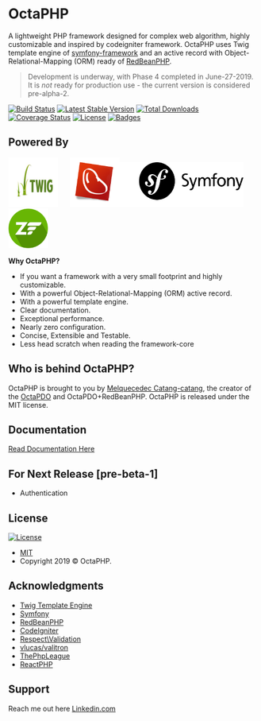 # OctaPHP
A lightweight PHP framework designed for complex web algorithm, highly customizable and inspired by codeigniter framework. OctaPHP uses Twig template engine of [symfony-framework](https://twig.symfony.com/) and 
an active record with Object-Relational-Mapping (ORM) ready of [RedBeanPHP](https://redbeanphp.com/index.php).

> Development is underway, with Phase 4 completed in June-27-2019. It is *not* ready for production use - the current version is considered pre-alpha-2.

[![Build Status](https://travis-ci.org/synestergates788/OctaPHP.svg?branch=master)](https://travis-ci.org/synestergates788/OctaPHP)
[![Latest Stable Version](https://poser.pugx.org/octa-php/octa-php/v/stable)](https://packagist.org/packages/octa-php/octa-php)
[![Total Downloads](https://poser.pugx.org/octa-php/octa-php/downloads)](https://packagist.org/packages/octa-php/octa-php)
[![Coverage Status](http://img.shields.io/coveralls/badges/badgerbadgerbadger.svg?style=flat-square)](https://coveralls.io/r/badges/badgerbadgerbadger)
[![License](https://poser.pugx.org/octa-php/octa-php/license)](https://packagist.org/packages/octa-php/octa-php)
[![Badges](http://img.shields.io/:badges-7/10-ff6799.svg?style=flat-square)](https://github.com/badges/badgerbadgerbadger)

## Powered By
<img src="docs-img/twig.jpg" width="100" height="100">&nbsp;&nbsp;&nbsp;&nbsp;&nbsp;&nbsp;<img src="docs-img/redbeanphp.png" width="100" height="100"><img src="docs-img/symfony.png" width="250" height="90">&nbsp;&nbsp;&nbsp;&nbsp;&nbsp;&nbsp;<img src="docs-img/zend.png" width="80" height="80">

__Why OctaPHP?__
- If you want a framework with a very small footprint and highly customizable.
- With a powerful Object-Relational-Mapping (ORM) active record.
- With a powerful template engine.
- Clear documentation.
- Exceptional performance.
- Nearly zero configuration.
- Concise, Extensible and Testable.
- Less head scratch when reading the framework-core

## Who is behind OctaPHP?
OctaPHP is brought to you by [Melquecedec Catang-catang](https://www.linkedin.com/in/melquecedec-catang-catang), the creator of the [OctaPDO](https://github.com/synestergates788/OctaPDO) and OctaPDO+RedBeanPHP. OctaPHP is released under the MIT license. 

## Documentation
[Read Documentation Here](https://synestergates788.github.io/octaphp.github.io/)

## For Next Release [pre-beta-1]
* Authentication

## License
[![License](http://img.shields.io/:license-mit-blue.svg?style=flat-square)](http://badges.mit-license.org)
- [MIT](LICENSE.md)
- Copyright 2019 © OctaPHP.

## Acknowledgments
* [Twig Template Engine](https://twig.symfony.com/)
* [Symfony](https://twig.symfony.com/)
* [RedBeanPHP](https://redbeanphp.com/index.php)
* [CodeIgniter](https://www.codeigniter.com/)
* [Respect\Validation](https://respect-validation.readthedocs.io)
* [vlucas/valitron](https://github.com/vlucas/valitron)
* [ThePhpLeague](https://thephpleague.com/)
* [ReactPHP](https://reactphp.org/)

## Support
Reach me out here [Linkedin.com](https://www.linkedin.com/in/melquecedec-catang-catang)